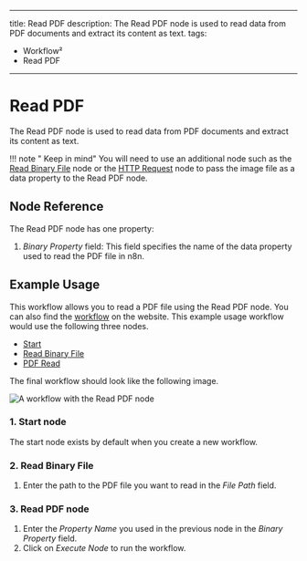 
---
title: Read PDF
description: The Read PDF node is used to read data from PDF documents and extract its content as text.
tags:
  - Workflow²
  - Read PDF
---

# Read PDF

The Read PDF node is used to read data from PDF documents and extract its content as text.

!!! note " Keep in mind"
    You will need to use an additional node such as the [Read Binary File](/integrations/core-nodes/n8n-nodes-base.readBinaryFile/) node or the [HTTP Request](/integrations/core-nodes/n8n-nodes-base.httpRequest/) node to pass the image file as a data property to the Read PDF node.


## Node Reference

The Read PDF node has one property:

1. *Binary Property* field: This field specifies the name of the data property used to read the PDF file in n8n.

## Example Usage

This workflow allows you to read a PDF file using the Read PDF node. You can also find the [workflow](https://n8n.io/workflows/585) on the website. This example usage workflow would use the following three nodes.
- [Start](/integrations/core-nodes/n8n-nodes-base.start/)
- [Read Binary File](/integrations/core-nodes/n8n-nodes-base.readBinaryFile/)
- [PDF Read]()


The final workflow should look like the following image.

![A workflow with the Read PDF node](/_images/integrations/core-nodes/readpdf/workflow.png)

### 1. Start node

The start node exists by default when you create a new workflow.

### 2. Read Binary File
1. Enter the path to the PDF file you want to read in the *File Path* field.

### 3. Read PDF node

1. Enter the *Property Name* you used in the previous node in the *Binary Property* field.
2. Click on *Execute Node* to run the workflow.
